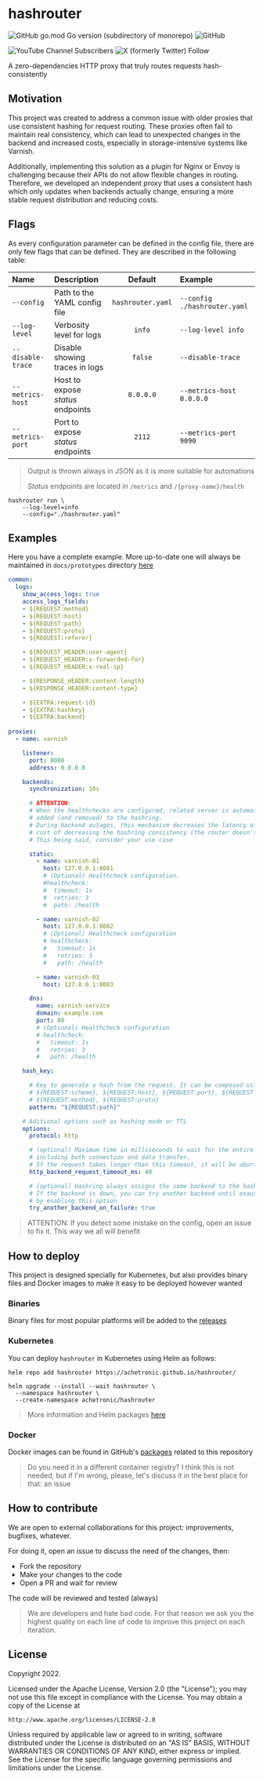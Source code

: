 # hashrouter

![GitHub go.mod Go version (subdirectory of monorepo)](https://img.shields.io/github/go-mod/go-version/achetronic/hashrouter)
![GitHub](https://img.shields.io/github/license/achetronic/hashrouter)

![YouTube Channel Subscribers](https://img.shields.io/youtube/channel/subscribers/UCeSb3yfsPNNVr13YsYNvCAw?label=achetronic&link=http%3A%2F%2Fyoutube.com%2Fachetronic)
![X (formerly Twitter) Follow](https://img.shields.io/twitter/follow/achetronic?style=flat&logo=twitter&link=https%3A%2F%2Ftwitter.com%2Fachetronic)

A zero-dependencies HTTP proxy that truly routes requests hash-consistently

## Motivation

This project was created to address a common issue with older proxies that use consistent hashing for request routing. These proxies often fail to maintain real consistency, which can lead to unexpected changes in the backend and increased costs, especially in storage-intensive systems like Varnish.

Additionally, implementing this solution as a plugin for Nginx or Envoy is challenging because their APIs do not allow flexible changes in routing. Therefore, we developed an independent proxy that uses a consistent hash which only updates when backends actually change, ensuring a more stable request distribution and reducing costs.

## Flags

As every configuration parameter can be defined in the config file, there are only few flags that can be defined.
They are described in the following table:

| Name              | Description                       |      Default      | Example                      |
|:------------------|:----------------------------------|:-----------------:|:-----------------------------|
| `--config`        | Path to the YAML config file      | `hashrouter.yaml` | `--config ./hashrouter.yaml` |
| `--log-level`     | Verbosity level for logs          |      `info`       | `--log-level info`           |
| `--disable-trace` | Disable showing traces in logs    |      `false`      | `--disable-trace`            |
| `--metrics-host`  | Host to expose _status_ endpoints |     `0.0.0.0`     | `--metrics-host 0.0.0.0`     |
| `--metrics-port`  | Port to expose _status_ endpoints |      `2112`       | `--metrics-port 9090`        |

> Output is thrown always in JSON as it is more suitable for automations
>
> _Status_ endpoints are located in `/metrics` and `/{proxy-name}/health`

```console
hashrouter run \
    --log-level=info
    --config="./hashrouter.yaml"
```

## Examples

Here you have a complete example. More up-to-date one will always be maintained in 
`docs/prototypes` directory [here](./docs/prototypes)


```yaml
common:
  logs:
    show_access_logs: true
    access_logs_fields:
    - ${REQUEST:method}
    - ${REQUEST:host}
    - ${REQUEST:path}
    - ${REQUEST:proto}
    - ${REQUEST:referer}

    - ${REQUEST_HEADER:user-agent}
    - ${REQUEST_HEADER:x-forwarded-for}
    - ${REQUEST_HEADER:x-real-ip}

    - ${RESPONSE_HEADER:content-length}
    - ${RESPONSE_HEADER:content-type}

    - ${EXTRA:request-id}
    - ${EXTRA:hashkey}
    - ${EXTRA:backend}
  
proxies:
  - name: varnish

    listener:
      port: 8080
      address: 0.0.0.0

    backends:
      synchronization: 10s

      # ATTENTION:
      # When the healthchecks are configured, related server is automatically 
      # added (and removed) to the hashring. 
      # During backend outages, this mechanism decreases the latency of responses at the 
      # cost of decreasing the hashring consistency (the router doesn't waste time trying backends in order). 
      # This being said, consider your use case

      static:
        - name: varnish-01
          host: 127.0.0.1:8081
          # (Optional) Healthcheck configuration. 
          #healthcheck:
          #  timeout: 1s
          #  retries: 3
          #  path: /health

        - name: varnish-02
          host: 127.0.0.1:8082
          # (Optional) Healthcheck configuration 
          # healthcheck:
          #   timeout: 1s
          #   retries: 3
          #   path: /health

        - name: varnish-03
          host: 127.0.0.1:8083

      dns:
        name: varnish-service
        domain: example.com
        port: 80
        # (Optional) Healthcheck configuration 
        # healthcheck:
        #   timeout: 1s
        #   retries: 3
        #   path: /health

    hash_key:

      # Key to generate a hash from the request. It can be composed using any of the following:
      # ${REQUEST:scheme}, ${REQUEST:host}, ${REQUEST:port}, ${REQUEST:path}, ${REQUEST:query}
      # ${REQUEST:method}, ${REQUEST:proto}
      pattern: "${REQUEST:path}"

    # Aditional options such as hashing mode or TTL
    options:
      protocol: http

      # (optional) Maximum time in milliseconds to wait for the entire backend request to complete,
      # including both connection and data transfer.
      # If the request takes longer than this timeout, it will be aborted. (default: 40ms)
      http_backend_request_timeout_ms: 40

      # (optional) Hashring always assigns the same backend to the hashkey.
      # If the backend is down, you can try another backend until exaushting all of them
      # by enabling this option
      try_another_backend_on_failure: true

```

> ATTENTION:
> If you detect some mistake on the config, open an issue to fix it. This way we all will benefit

## How to deploy

This project is designed specially for Kubernetes, but also provides binary files 
and Docker images to make it easy to be deployed however wanted

### Binaries

Binary files for most popular platforms will be added to the [releases](https://github.com/achetronic/hashrouter/releases)

### Kubernetes

You can deploy `hashrouter` in Kubernetes using Helm as follows:

```console
helm repo add hashrouter https://achetronic.github.io/hashrouter/

helm upgrade --install --wait hashrouter \
  --namespace hashrouter \
  --create-namespace achetronic/hashrouter
```

> More information and Helm packages [here](https://achetronic.github.io/hashrouter/)


### Docker

Docker images can be found in GitHub's [packages](https://github.com/achetronic/hashrouter/pkgs/container/hashrouter) 
related to this repository

> Do you need it in a different container registry? I think this is not needed, but if I'm wrong, please, let's discuss 
> it in the best place for that: an issue

## How to contribute

We are open to external collaborations for this project: improvements, bugfixes, whatever.

For doing it, open an issue to discuss the need of the changes, then:

- Fork the repository
- Make your changes to the code
- Open a PR and wait for review

The code will be reviewed and tested (always)

> We are developers and hate bad code. For that reason we ask you the highest quality
> on each line of code to improve this project on each iteration.

## License

Copyright 2022.

Licensed under the Apache License, Version 2.0 (the "License");
you may not use this file except in compliance with the License.
You may obtain a copy of the License at

    http://www.apache.org/licenses/LICENSE-2.0

Unless required by applicable law or agreed to in writing, software
distributed under the License is distributed on an "AS IS" BASIS,
WITHOUT WARRANTIES OR CONDITIONS OF ANY KIND, either express or implied.
See the License for the specific language governing permissions and
limitations under the License.
